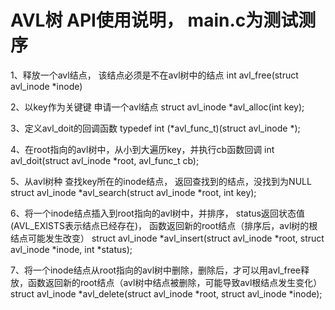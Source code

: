 # AVL树   API使用说明， main.c为测试测序

1、释放一个avl结点， 该结点必须是不在avl树中的结点
int avl_free(struct avl_inode *inode)

2、以key作为关键键 申请一个avl结点
struct avl_inode *avl_alloc(int key);

3、定义avl_doit的回调函数
typedef int (*avl_func_t)(struct avl_inode *);

4、在root指向的avl树中，从小到大遍历key，并执行cb函数回调
int avl_doit(struct avl_inode *root, avl_func_t cb);

5、从avl树种 查找key所在的inode结点， 返回查找到的结点，没找到为NULL
struct avl_inode *avl_search(struct avl_inode *root, int key);

6、将一个inode结点插入到root指向的avl树中，并排序， status返回状态值(AVL_EXISTS表示结点已经存在)， 函数返回新的root结点（排序后，avl树的根结点可能发生改变）
struct avl_inode *avl_insert(struct avl_inode *root, struct avl_inode *inode, int *status);

7、将一个inode结点从root指向的avl树中删除，删除后，才可以用avl_free释放，函数返回新的root结点（avl树中结点被删除，可能导致avl根结点发生变化）
struct avl_inode *avl_delete(struct avl_inode *root, struct avl_inode *inode);
